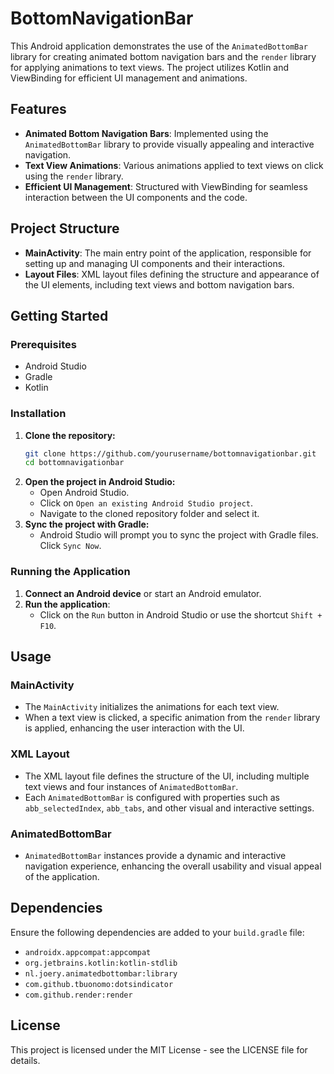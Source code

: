 # BottomNavigationBar

This Android application demonstrates the use of the `AnimatedBottomBar` library for creating animated bottom navigation bars and the `render` library for applying animations to text views. The project utilizes Kotlin and ViewBinding for efficient UI management and animations.

## Features

- **Animated Bottom Navigation Bars**: Implemented using the `AnimatedBottomBar` library to provide visually appealing and interactive navigation.
- **Text View Animations**: Various animations applied to text views on click using the `render` library.
- **Efficient UI Management**: Structured with ViewBinding for seamless interaction between the UI components and the code.

## Project Structure

- **MainActivity**: The main entry point of the application, responsible for setting up and managing UI components and their interactions.
- **Layout Files**: XML layout files defining the structure and appearance of the UI elements, including text views and bottom navigation bars.

## Getting Started

### Prerequisites

- Android Studio
- Gradle
- Kotlin

### Installation

1. **Clone the repository:**
   ```bash
   git clone https://github.com/yourusername/bottomnavigationbar.git
   cd bottomnavigationbar
   ```
2. **Open the project in Android Studio:**
   - Open Android Studio.
   - Click on `Open an existing Android Studio project`.
   - Navigate to the cloned repository folder and select it.
3. **Sync the project with Gradle:**
   - Android Studio will prompt you to sync the project with Gradle files. Click `Sync Now`.

### Running the Application

1. **Connect an Android device** or start an Android emulator.
2. **Run the application**:
   - Click on the `Run` button in Android Studio or use the shortcut `Shift + F10`.

## Usage

### MainActivity

- The `MainActivity` initializes the animations for each text view.
- When a text view is clicked, a specific animation from the `render` library is applied, enhancing the user interaction with the UI.

### XML Layout

- The XML layout file defines the structure of the UI, including multiple text views and four instances of `AnimatedBottomBar`.
- Each `AnimatedBottomBar` is configured with properties such as `abb_selectedIndex`, `abb_tabs`, and other visual and interactive settings.

### AnimatedBottomBar

- `AnimatedBottomBar` instances provide a dynamic and interactive navigation experience, enhancing the overall usability and visual appeal of the application.

## Dependencies

Ensure the following dependencies are added to your `build.gradle` file:

- `androidx.appcompat:appcompat`
- `org.jetbrains.kotlin:kotlin-stdlib`
- `nl.joery.animatedbottombar:library`
- `com.github.tbuonomo:dotsindicator`
- `com.github.render:render`

## License

This project is licensed under the MIT License - see the LICENSE file for details.
